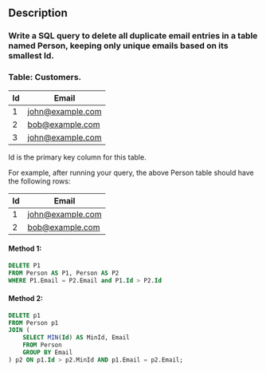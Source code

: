 ## Description

### Write a SQL query to delete all duplicate email entries in a table named Person, keeping only unique emails based on its smallest Id.

### Table: Customers.

| Id  | Email            |
| --- | ---------------- |
| 1   | john@example.com |
| 2   | bob@example.com  |
| 3   | john@example.com |

Id is the primary key column for this table.

For example, after running your query, the above Person table should have the following rows:

| Id  | Email            |
| --- | ---------------- |
| 1   | john@example.com |
| 2   | bob@example.com  |

#### Method 1:

```sql
DELETE P1
FROM Person AS P1, Person AS P2
WHERE P1.Email = P2.Email and P1.Id > P2.Id
```

#### Method 2:

```sql
DELETE p1
FROM Person p1
JOIN (
    SELECT MIN(Id) AS MinId, Email
    FROM Person
    GROUP BY Email
) p2 ON p1.Id > p2.MinId AND p1.Email = p2.Email;
```
